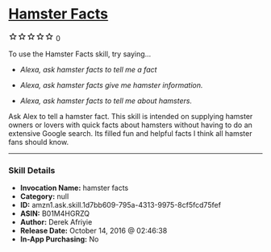 # [Hamster Facts](http://alexa.amazon.com/#skills/amzn1.ask.skill.1d7bb609-795a-4313-9975-8cf5fcd75fef)
![0 stars](../../images/ic_star_border_black_18dp_1x.png)![0 stars](../../images/ic_star_border_black_18dp_1x.png)![0 stars](../../images/ic_star_border_black_18dp_1x.png)![0 stars](../../images/ic_star_border_black_18dp_1x.png)![0 stars](../../images/ic_star_border_black_18dp_1x.png) 0

To use the Hamster Facts skill, try saying...

* *Alexa, ask hamster facts to tell me a fact*

* *Alexa, ask hamster facts give me hamster information.*

* *Alexa, ask hamster facts to tell me about hamsters.*

Ask Alex to tell a hamster fact.
This skill is intended on supplying hamster owners or lovers with quick facts about hamsters without having to do an extensive Google search. 
Its filled fun and helpful facts I think all hamster fans should know.

***

### Skill Details

* **Invocation Name:** hamster facts
* **Category:** null
* **ID:** amzn1.ask.skill.1d7bb609-795a-4313-9975-8cf5fcd75fef
* **ASIN:** B01M4HGRZQ
* **Author:** Derek Afriyie
* **Release Date:** October 14, 2016 @ 02:46:38
* **In-App Purchasing:** No
